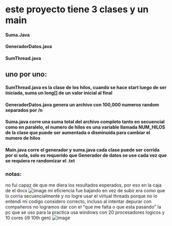 # este proyecto tiene 3 clases y un main

#### Suma.Java
#### GeneradorDatos.java
#### SumThread.java


## uno por uno:
#### SumThread.java es la clase de los hilos, cuando se hace start luego de ser iniciada, suma un long[] de un valor inicial al final

#### GeneradorDatos.java genera un archivo con 100,000 numeros random separados por /n

#### Suma.java corre una suma total del archivo completo tanto en secuencial como en  paralelo, el numero de hilos es una variable llamada NUM_HILOS de la clase que puede ser aumentada o disminuida para cambiar el numero de hilos

#### Main.java corre el generador y suma.java cada clase puede ser corrida por si sola, solo es requerido que Generador de datos se use cada vez que se requiera re randomizar el .txt



### notas:

no fui capaz de que me diera los resultados esperados, por eso en la caja de el docx
![image](https://github.com/user-attachments/assets/588918df-8672-4cd9-900e-ac4107a9faa4)
mi eficiencia fue bajando en vez de subir era como que lo corria secuencialmente y no logre usar el virtual threads porque no lo entendi
mi codigo considero correcto, incluso al intentar depurar con compañeros no logramos dar con el "que me falta o que esta pasando"
la pc que se uso para la practica usa windows con 20 procesadores logicos y 10 cores (i9 10th gen)
![image](https://github.com/user-attachments/assets/3be251f1-96bc-42ff-a8da-f50bf5f9cb20)

